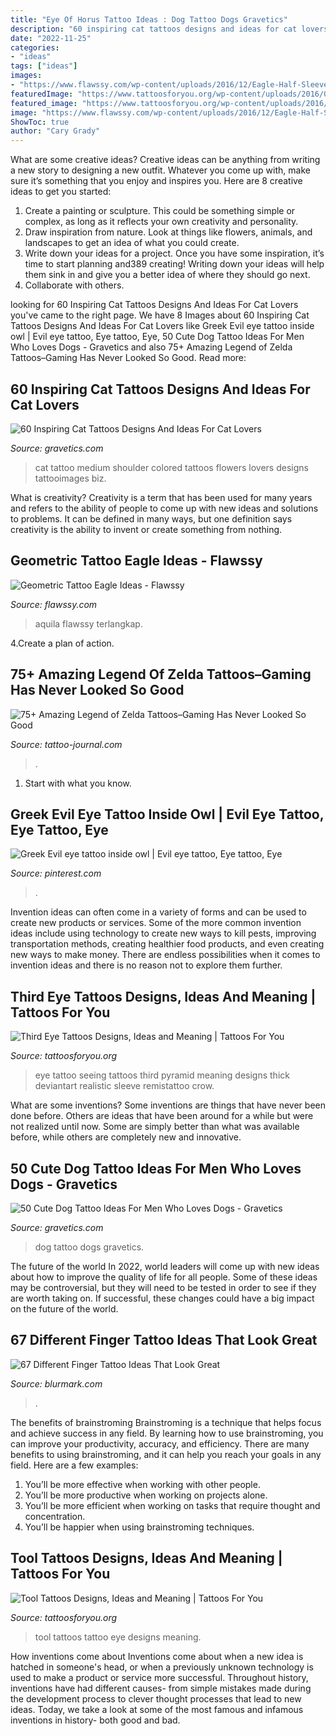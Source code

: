```yaml
---
title: "Eye Of Horus Tattoo Ideas : Dog Tattoo Dogs Gravetics"
description: "60 inspiring cat tattoos designs and ideas for cat lovers"
date: "2022-11-25"
categories:
- "ideas"
tags: ["ideas"]
images:
- "https://www.flawssy.com/wp-content/uploads/2016/12/Eagle-Half-Sleeve-Tattoo-2014.jpg"
featuredImage: "https://www.tattoosforyou.org/wp-content/uploads/2016/05/Third-Eye-Pyramid-Tattoo.jpg"
featured_image: "https://www.tattoosforyou.org/wp-content/uploads/2016/05/Third-Eye-Pyramid-Tattoo.jpg"
image: "https://www.flawssy.com/wp-content/uploads/2016/12/Eagle-Half-Sleeve-Tattoo-2014.jpg"
ShowToc: true
author: "Cary Grady"
---
```



What are some creative ideas?
Creative ideas can be anything from writing a new story to designing a new outfit. Whatever you come up with, make sure it’s something that you enjoy and inspires you. Here are 8 creative ideas to get you started: 
1) Create a painting or sculpture. This could be something simple or complex, as long as it reflects your own creativity and personality. 
2) Draw inspiration from nature. Look at things like flowers, animals, and landscapes to get an idea of what you could create. 
3) Write down your ideas for a project. Once you have some inspiration, it’s time to start planning and389 creating! Writing down your ideas will help them sink in and give you a better idea of where they should go next. 
4) Collaborate with others.

	

		
looking for 60 Inspiring Cat Tattoos Designs And Ideas For Cat Lovers you've came to the right page. We have 8 Images about 60 Inspiring Cat Tattoos Designs And Ideas For Cat Lovers like Greek Evil eye tattoo inside owl | Evil eye tattoo, Eye tattoo, Eye, 50 Cute Dog Tattoo Ideas For Men Who Loves Dogs - Gravetics and also 75+ Amazing Legend of Zelda Tattoos–Gaming Has Never Looked So Good. Read more:
		
    
## 60 Inspiring Cat Tattoos Designs And Ideas For Cat Lovers

<img loading=lazy src="https://www.gravetics.com/wp-content/uploads/2017/01/cat-tattoo-ideas-for-women3.jpg" onerror="this.onerror=null;this.src='https://tse2.mm.bing.net/th?id=OIP.mJ1rPaILVNnvaMgVmbUDJQHaHa&amp;pid=15.1';" alt="60 Inspiring Cat Tattoos Designs And Ideas For Cat Lovers">

_Source: gravetics.com_

>cat tattoo medium shoulder colored tattoos flowers lovers designs tattooimages biz. 

	

What is creativity?
Creativity is a term that has been used for many years and refers to the ability of people to come up with new ideas and solutions to problems. It can be defined in many ways, but one definition says creativity is the ability to invent or create something from nothing.

    
## Geometric Tattoo Eagle Ideas - Flawssy

<img loading=lazy src="https://www.flawssy.com/wp-content/uploads/2016/12/Eagle-Half-Sleeve-Tattoo-2014.jpg" onerror="this.onerror=null;this.src='https://tse4.mm.bing.net/th?id=OIP.YqKJ_JBKvlqbGeAIGBy_kgHaJ3&amp;pid=15.1';" alt="Geometric Tattoo Eagle Ideas - Flawssy">

_Source: flawssy.com_

>aquila flawssy terlangkap. 

	

4.Create a plan of action.

    
## 75+ Amazing Legend Of Zelda Tattoos–Gaming Has Never Looked So Good

<img loading=lazy src="https://tattoo-journal.com/wp-content/uploads/2016/08/Zelda-Tattoos_-2.jpg" onerror="this.onerror=null;this.src='https://tse2.mm.bing.net/th?id=OIP.qyHHkF9UAnNY3935pAiqYwHaHa&amp;pid=15.1';" alt="75+ Amazing Legend of Zelda Tattoos–Gaming Has Never Looked So Good">

_Source: tattoo-journal.com_

>. 

	

1. Start with what you know.

    
## Greek Evil Eye Tattoo Inside Owl | Evil Eye Tattoo, Eye Tattoo, Eye

<img loading=lazy src="https://i.pinimg.com/736x/05/76/a9/0576a92579c73589c434d4c171a94651.jpg" onerror="this.onerror=null;this.src='https://tse1.mm.bing.net/th?id=OIP.48bMLWmudNLQR6wXT36EqwHaJ3&amp;pid=15.1';" alt="Greek Evil eye tattoo inside owl | Evil eye tattoo, Eye tattoo, Eye">

_Source: pinterest.com_

>. 

	

Invention ideas can often come in a variety of forms and can be used to create new products or services. Some of the more common invention ideas include using technology to create new ways to kill pests, improving transportation methods, creating healthier food products, and even creating new ways to make money. There are endless possibilities when it comes to invention ideas and there is no reason not to explore them further.

    
## Third Eye Tattoos Designs, Ideas And Meaning | Tattoos For You

<img loading=lazy src="https://www.tattoosforyou.org/wp-content/uploads/2016/05/Third-Eye-Pyramid-Tattoo.jpg" onerror="this.onerror=null;this.src='https://tse2.mm.bing.net/th?id=OIP.BKbHQEVk-kCw1qY2-ywgnAHaLJ&amp;pid=15.1';" alt="Third Eye Tattoos Designs, Ideas and Meaning | Tattoos For You">

_Source: tattoosforyou.org_

>eye tattoo seeing tattoos third pyramid meaning designs thick deviantart realistic sleeve remistattoo crow. 

	

What are some inventions?
Some inventions are things that have never been done before. Others are ideas that have been around for a while but were not realized until now. Some are simply better than what was available before, while others are completely new and innovative.

    
## 50 Cute Dog Tattoo Ideas For Men Who Loves Dogs - Gravetics

<img loading=lazy src="https://www.gravetics.com/wp-content/uploads/2017/06/Only-Black-shade-Dog-Portret.jpg" onerror="this.onerror=null;this.src='https://tse4.mm.bing.net/th?id=OIP.SKVO6V3QdyVKq8dJWfk3lQHaHa&amp;pid=15.1';" alt="50 Cute Dog Tattoo Ideas For Men Who Loves Dogs - Gravetics">

_Source: gravetics.com_

>dog tattoo dogs gravetics. 

	

The future of the world
In 2022, world leaders will come up with new ideas about how to improve the quality of life for all people. Some of these ideas may be controversial, but they will need to be tested in order to see if they are worth taking on. If successful, these changes could have a big impact on the future of the world.

    
## 67 Different Finger Tattoo Ideas That Look Great

<img loading=lazy src="https://www.blurmark.com/wp-content/uploads/2017/05/Funny-Finger-Tattoo.jpg" onerror="this.onerror=null;this.src='https://tse3.mm.bing.net/th?id=OIP.GAox5kswg5ofZpdpu49l-QHaNK&amp;pid=15.1';" alt="67 Different Finger Tattoo Ideas That Look Great">

_Source: blurmark.com_

>. 

	

The benefits of brainstroming
Brainstroming is a technique that helps focus and achieve success in any field. By learning how to use brainstroming, you can improve your productivity, accuracy, and efficiency. There are many benefits to using brainstroming, and it can help you reach your goals in any field. Here are a few examples:
1. You’ll be more effective when working with other people.
2. You’ll be more productive when working on projects alone.
3. You’ll be more efficient when working on tasks that require thought and concentration.
4. You’ll be happier when using brainstroming techniques.

    
## Tool Tattoos Designs, Ideas And Meaning | Tattoos For You

<img loading=lazy src="https://www.tattoosforyou.org/wp-content/uploads/2016/03/Tool-Tattoos.jpeg" onerror="this.onerror=null;this.src='https://tse2.mm.bing.net/th?id=OIP.RvoqQ5XPT6nIGk7BDjUHUQHaJ4&amp;pid=15.1';" alt="Tool Tattoos Designs, Ideas and Meaning | Tattoos For You">

_Source: tattoosforyou.org_

>tool tattoos tattoo eye designs meaning. 

	

How inventions come about
Inventions come about when a new idea is hatched in someone's head, or when a previously unknown technology is used to make a product or service more successful. Throughout history, inventions have had different causes- from simple mistakes made during the development process to clever thought processes that lead to new ideas. Today, we take a look at some of the most famous and infamous inventions in history- both good and bad.

